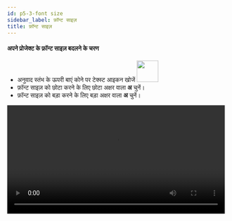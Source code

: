 ```yaml
---
id: p5-3-font size
sidebar_label: फ़ॉन्ट साइज़
title: फ़ॉन्ट साइज़
---
```

#### अपने प्रोजेक्ट के फ़ॉन्ट साइज़ बदलने के चरण

- अनुवाद स्तंभ के ऊपरी बाएं कोने पर टेक्स्ट आइकन खोजें
  <img src="/0.5.3/fontsize-hi.png" width="50px" alt=""/>
- फ़ॉन्ट साइज़ को छोटा करने के लिए छोटा अक्षर वाला **अ** चुनें।
- फ़ॉन्ट साइज़ को बड़ा करने के लिए बड़ा अक्षर वाला **अ** चुनें।

<video controls src="/0.5.5/en_fontsize.mov" width="100%" type="video/mov"></video>
